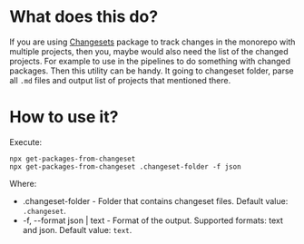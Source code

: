 # What does this do?

If you are using [Changesets](@changesets/cli) package to track changes in the
monorepo with multiple projects, then you, maybe would also need the list of the
changed projects. For example to use in the pipelines to do something with changed
packages. 
Then this utility can be handy. It going to changeset folder, parse all `.md` files
and output list of projects that mentioned there.

# How to use it?

Execute:

```
npx get-packages-from-changeset
npx get-packages-from-changeset .changeset-folder -f json
```

Where: 

- .changeset-folder - Folder that contains changeset files. Default value: `.changeset`.
- -f, --format json | text - Format of the output. Supported formats: text and json. Default value: `text`.